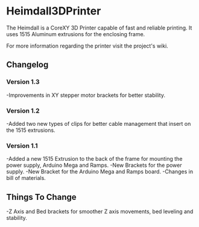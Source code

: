 # Heimdall3DPrinter
The Heimdall is a CoreXY 3D Printer capable of fast and reliable printing. It uses 1515 Aluminum extrusions for the enclosing frame. 

For more information regarding the printer visit the project's wiki.

## Changelog

### Version 1.3

-Improvements in XY stepper motor brackets for better stability.

### Version 1.2

-Added two new types of clips for better cable management that insert on the 1515 extrusions. 

### Version 1.1

-Added a new 1515 Extrusion to the back of the frame for mounting the power supply, Arduino Mega and Ramps.
-New Brackets for the power supply.
-New Bracket for the Arduino Mega and Ramps board. 
-Changes in bill of materials. 

## Things To Change

-Z Axis and Bed brackets for smoother Z axis movements, bed leveling and stability. 
